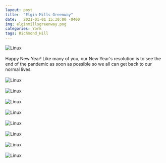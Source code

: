 ```yaml
---
layout: post
title:  "Elgin Mills Greenway"
date:   2021-01-01 15:30:00 -0400
img: elginmillsgreenway.png
categories: York
tags: Richmond_Hill
---
```


![Linux]({{site.baseurl}}/images/elginmillsgreenway.png)
<br>
<br>
Happy New Year! Like many of you, our New Year's resolution is to see the end of the pandemic as soon as possible so we all can get back to our normal lives.
<br>
<br>
![Linux]({{site.baseurl}}/images/elginmillsgreenway1.jpg)
<br>
<br>
![Linux]({{site.baseurl}}/images/elginmillsgreenway2.jpg)
<br>
<br>
![Linux]({{site.baseurl}}/images/elginmillsgreenway3.jpg)
<br>
<br>
![Linux]({{site.baseurl}}/images/elginmillsgreenway4.jpg)
<br>
<br>
![Linux]({{site.baseurl}}/images/elginmillsgreenway5.jpg)
<br>
<br>
![Linux]({{site.baseurl}}/images/elginmillsgreenway6.jpg)
<br>
<br>
![Linux]({{site.baseurl}}/images/elginmillsgreenway7.jpg)
<br>
<br>
![Linux]({{site.baseurl}}/images/elginmillsgreenway8.jpg)
<br>
<br>
